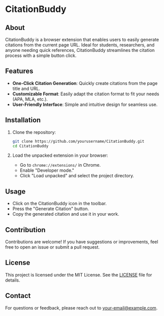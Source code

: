 # CitationBuddy

<!--![CitationBuddy Logo](path_to_your_logo.png)  Replace with the actual path to your logo -->

## About

CitationBuddy is a browser extension that enables users to easily generate citations from the current page URL. Ideal for students, researchers, and anyone needing quick references, CitationBuddy streamlines the citation process with a simple button click.

## Features

- **One-Click Citation Generation**: Quickly create citations from the page title and URL.
- **Customizable Format**: Easily adapt the citation format to fit your needs (APA, MLA, etc.).
- **User-Friendly Interface**: Simple and intuitive design for seamless use.

## Installation

1. Clone the repository:
   ```bash
   git clone https://github.com/yourusername/CitationBuddy.git
   cd CitationBuddy
   ```

2. Load the unpacked extension in your browser:
   - Go to `chrome://extensions/` in Chrome.
   - Enable "Developer mode."
   - Click "Load unpacked" and select the project directory.

## Usage

- Click on the CitationBuddy icon in the toolbar.
- Press the "Generate Citation" button.
- Copy the generated citation and use it in your work.

## Contribution

Contributions are welcome! If you have suggestions or improvements, feel free to open an issue or submit a pull request.

## License

This project is licensed under the MIT License. See the [LICENSE](LICENSE) file for details.

## Contact

For questions or feedback, please reach out to [your-email@example.com](mailto:your-email@example.com).
